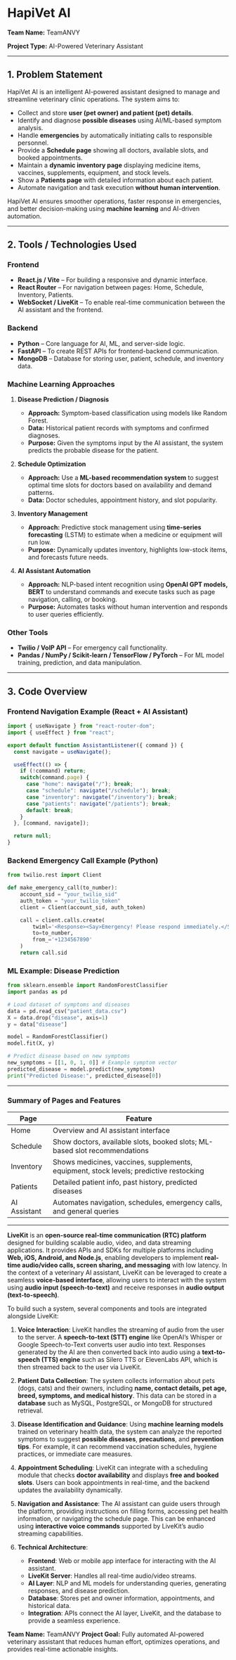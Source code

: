 # HapiVet AI

**Team Name:** TeamANVY

**Project Type:** AI-Powered Veterinary Assistant

---

## 1. Problem Statement

HapiVet AI is an intelligent AI-powered assistant designed to manage and streamline veterinary clinic operations. The system aims to:

* Collect and store **user (pet owner) and patient (pet) details**.
* Identify and diagnose **possible diseases** using AI/ML-based symptom analysis.
* Handle **emergencies** by automatically initiating calls to responsible personnel.
* Provide a **Schedule page** showing all doctors, available slots, and booked appointments.
* Maintain a **dynamic inventory page** displaying medicine items, vaccines, supplements, equipment, and stock levels.
* Show a **Patients page** with detailed information about each patient.
* Automate navigation and task execution **without human intervention**.

HapiVet AI ensures smoother operations, faster response in emergencies, and better decision-making using **machine learning** and AI-driven automation.

---

## 2. Tools / Technologies Used

### **Frontend**

* **React.js / Vite** – For building a responsive and dynamic interface.
* **React Router** – For navigation between pages: Home, Schedule, Inventory, Patients.
* **WebSocket / LiveKit** – To enable real-time communication between the AI assistant and the frontend.

### **Backend**

* **Python** – Core language for AI, ML, and server-side logic.
* **FastAPI** – To create REST APIs for frontend-backend communication.
* **MongoDB** – Database for storing user, patient, schedule, and inventory data.

### **Machine Learning Approaches**

1. **Disease Prediction / Diagnosis**

   * **Approach:** Symptom-based classification using models like Random Forest.
   * **Data:** Historical patient records with symptoms and confirmed diagnoses.
   * **Purpose:** Given the symptoms input by the AI assistant, the system predicts the probable disease for the patient.

2. **Schedule Optimization**

   * **Approach:** Use a **ML-based recommendation system** to suggest optimal time slots for doctors based on availability and demand patterns.
   * **Data:** Doctor schedules, appointment history, and slot popularity.

3. **Inventory Management**

   * **Approach:** Predictive stock management using **time-series forecasting** (LSTM) to estimate when a medicine or equipment will run low.
   * **Purpose:** Dynamically updates inventory, highlights low-stock items, and forecasts future needs.

4. **AI Assistant Automation**

   * **Approach:** NLP-based intent recognition using **OpenAI GPT models, BERT** to understand commands and execute tasks such as page navigation, calling, or booking.
   * **Purpose:** Automates tasks without human intervention and responds to user queries efficiently.

### **Other Tools**

* **Twilio / VoIP API** – For emergency call functionality.
* **Pandas / NumPy / Scikit-learn / TensorFlow / PyTorch** – For ML model training, prediction, and data manipulation.

---

## 3. Code Overview

### **Frontend Navigation Example (React + AI Assistant)**

```jsx
import { useNavigate } from "react-router-dom";
import { useEffect } from "react";

export default function AssistantListener({ command }) {
  const navigate = useNavigate();

  useEffect(() => {
    if (!command) return;
    switch(command.page) {
      case "home": navigate("/"); break;
      case "schedule": navigate("/schedule"); break;
      case "inventory": navigate("/inventory"); break;
      case "patients": navigate("/patients"); break;
      default: break;
    }
  }, [command, navigate]);

  return null;
}
```

### **Backend Emergency Call Example (Python)**

```python
from twilio.rest import Client

def make_emergency_call(to_number):
    account_sid = "your_twilio_sid"
    auth_token = "your_twilio_token"
    client = Client(account_sid, auth_token)

    call = client.calls.create(
        twiml='<Response><Say>Emergency! Please respond immediately.</Say></Response>',
        to=to_number,
        from_='+1234567890'
    )
    return call.sid
```

### **ML Example: Disease Prediction**

```python
from sklearn.ensemble import RandomForestClassifier
import pandas as pd

# Load dataset of symptoms and diseases
data = pd.read_csv("patient_data.csv")
X = data.drop("disease", axis=1)
y = data["disease"]

model = RandomForestClassifier()
model.fit(X, y)

# Predict disease based on new symptoms
new_symptoms = [[1, 0, 1, 0]] # Example symptom vector
predicted_disease = model.predict(new_symptoms)
print("Predicted Disease:", predicted_disease[0])
```

---

### Summary of Pages and Features

| Page         | Feature                                                                                |
| ------------ | -------------------------------------------------------------------------------------- |
| Home         | Overview and AI assistant interface                                                    |
| Schedule     | Show doctors, available slots, booked slots; ML-based slot recommendations             |
| Inventory    | Shows medicines, vaccines, supplements, equipment, stock levels; predictive restocking |
| Patients     | Detailed patient info, past history, predicted diseases                                |
| AI Assistant | Automates navigation, schedules, emergency calls, and general queries                  |

---

**LiveKit** is an **open-source real-time communication (RTC) platform** designed for building scalable audio, video, and data streaming applications. It provides APIs and SDKs for multiple platforms including **Web, iOS, Android, and Node.js**, enabling developers to implement **real-time audio/video calls, screen sharing, and messaging** with low latency. In the context of a veterinary AI assistant, LiveKit can be leveraged to create a seamless **voice-based interface**, allowing users to interact with the system using **audio input (speech-to-text)** and receive responses in **audio output (text-to-speech)**.  

To build such a system, several components and tools are integrated alongside LiveKit:  

1. **Voice Interaction**: LiveKit handles the streaming of audio from the user to the server. A **speech-to-text (STT) engine** like OpenAI’s Whisper or Google Speech-to-Text converts user audio into text. Responses generated by the AI are then converted back into audio using a **text-to-speech (TTS) engine** such as Silero TTS or ElevenLabs API, which is then streamed back to the user via LiveKit.  

2. **Patient Data Collection**: The system collects information about pets (dogs, cats) and their owners, including **name, contact details, pet age, breed, symptoms, and medical history**. This data can be stored in a **database** such as MySQL, PostgreSQL, or MongoDB for structured retrieval.  

3. **Disease Identification and Guidance**: Using **machine learning models** trained on veterinary health data, the system can analyze the reported symptoms to suggest **possible diseases**, **precautions**, and **prevention tips**. For example, it can recommend vaccination schedules, hygiene practices, or immediate care measures.  

4. **Appointment Scheduling**: LiveKit can integrate with a scheduling module that checks **doctor availability** and displays **free and booked slots**. Users can book appointments in real-time, and the backend updates the availability dynamically.  

5. **Navigation and Assistance**: The AI assistant can guide users through the platform, providing instructions on filling forms, accessing pet health information, or navigating the schedule page. This can be enhanced using **interactive voice commands** supported by LiveKit’s audio streaming capabilities.  

6. **Technical Architecture**:  
   - **Frontend**: Web or mobile app interface for interacting with the AI assistant.  
   - **LiveKit Server**: Handles all real-time audio/video streams.  
   - **AI Layer**: NLP and ML models for understanding queries, generating responses, and disease prediction.  
   - **Database**: Stores pet and owner information, appointments, and historical data.  
   - **Integration**: APIs connect the AI layer, LiveKit, and the database to provide a seamless experience.
  
     

**Team Name:** TeamANVY
**Project Goal:** Fully automated AI-powered veterinary assistant that reduces human effort, optimizes operations, and provides real-time actionable insights.

